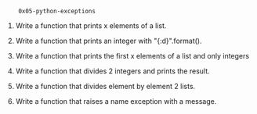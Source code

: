		0x05-python-exceptions
1. Write a function that prints x elements of a list.

2. Write a function that prints an integer with "{:d}".format().

3. Write a function that prints the first x elements of a list and only integers

4. Write a function that divides 2 integers and prints the result.

5. Write a function that divides element by element 2 lists.

6. Write a function that raises a name exception with a message.
